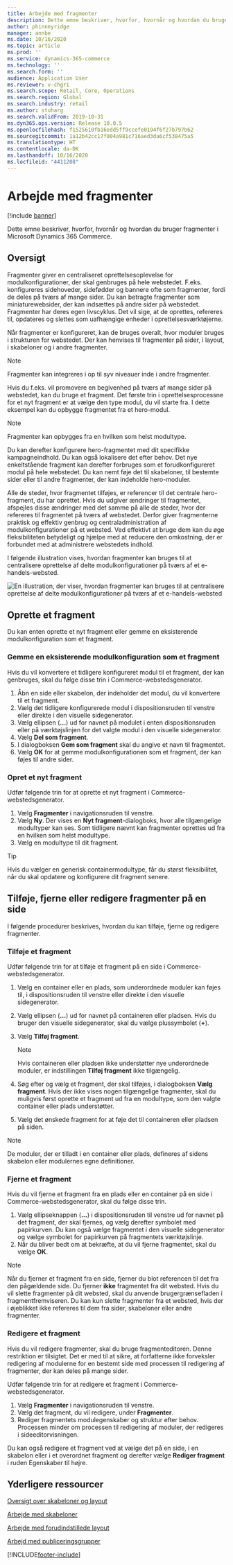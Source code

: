 ```yaml
---
title: Arbejde med fragmenter
description: Dette emne beskriver, hvorfor, hvornår og hvordan du bruger fragmenter i Microsoft Dynamics 365 Commerce.
author: phinneyridge
manager: annbe
ms.date: 10/16/2020
ms.topic: article
ms.prod: ''
ms.service: dynamics-365-commerce
ms.technology: ''
ms.search.form: ''
audience: Application User
ms.reviewer: v-chgri
ms.search.scope: Retail, Core, Operations
ms.search.region: Global
ms.search.industry: retail
ms.author: stuharg
ms.search.validFrom: 2019-10-31
ms.dyn365.ops.version: Release 10.0.5
ms.openlocfilehash: f1525610fb16edd5ff9ccefe0194f6f27b797b62
ms.sourcegitcommit: 1a12b42cc17f004a981c716aed3da6cf538475a5
ms.translationtype: HT
ms.contentlocale: da-DK
ms.lasthandoff: 10/16/2020
ms.locfileid: "4411208"
---
```

# <a name="work-with-fragments"></a>Arbejde med fragmenter 

[!include [banner](includes/banner.md)]

Dette emne beskriver, hvorfor, hvornår og hvordan du bruger fragmenter i Microsoft Dynamics 365 Commerce.

## <a name="overview"></a>Oversigt

Fragmenter giver en centraliseret oprettelsesoplevelse for modulkonfigurationer, der skal genbruges på hele webstedet. F.eks. konfigureres sidehoveder, sidefødder og bannere ofte som fragmenter, fordi de deles på tværs af mange sider. Du kan betragte fragmenter som miniaturewebsider, der kan indsættes på andre sider på webstedet. Fragmenter har deres egen livscyklus. Det vil sige, at de oprettes, refereres til, opdateres og slettes som uafhængige enheder i oprettelsesværktøjerne.

Når fragmenter er konfigureret, kan de bruges overalt, hvor moduler bruges i strukturen for webstedet. Der kan henvises til fragmenter på sider, i layout, i skabeloner og i andre fragmenter.

> [!NOTE]
> Fragmenter kan integreres i op til syv niveauer inde i andre fragmenter.

Hvis du f.eks. vil promovere en begivenhed på tværs af mange sider på webstedet, kan du bruge et fragment. Det første trin i oprettelsesprocessne for et nyt fragment er at vælge den type modul, du vil starte fra. I dette eksempel kan du opbygge fragmentet fra et hero-modul.

> [!NOTE]
> Fragmenter kan opbygges fra en hvilken som helst modultype.

Du kan derefter konfigurere hero-fragmentet med dit specifikke kampagneindhold. Du kan også lokalisere det efter behov. Det nye enkeltstående fragment kan derefter forbruges som et forudkonfigureret modul på hele webstedet. Du kan nemt føje det til skabeloner, til bestemte sider eller til andre fragmenter, der kan indeholde hero-moduler.

Alle de steder, hvor fragmentet tilføjes, er referencer til det centrale hero-fragment, du har oprettet. Hvis du udgiver ændringer til fragmentet, afspejles disse ændringer med det samme på alle de steder, hvor der refereres til fragmentet på tværs af webstedet. Derfor giver fragmenterne praktisk og effektiv genbrug og centraladministration af modulkonfigurationer på et websted. Ved effektivt at bruge dem kan du øge fleksibiliteten betydeligt og hjælpe med at reducere den omkostning, der er forbundet med at administrere webstedets indhold.

I følgende illustration vises, hvordan fragmenter kan bruges til at centralisere oprettelse af delte modulkonfigurationer på tværs af et e-handels-websted.

![En illustration, der viser, hvordan fragmenter kan bruges til at centralisere oprettelse af delte modulkonfigurationer på tværs af et e-handels-websted](./media/fragment-figure1.png)

## <a name="create-a-fragment"></a>Oprette et fragment

Du kan enten oprette et nyt fragment eller gemme en eksisterende modulkonfiguration som et fragment.

### <a name="save-an-existing-module-configuration-as-a-fragment"></a>Gemme en eksisterende modulkonfiguration som et fragment

Hvis du vil konvertere et tidligere konfigureret modul til et fragment, der kan genbruges, skal du følge disse trin i Commerce-webstedsgenerator.

1. Åbn en side eller skabelon, der indeholder det modul, du vil konvertere til et fragment.
1. Vælg det tidligere konfigurerede modul i dispositionsruden til venstre eller direkte i den visuelle sidegenerator.
1. Vælg ellipsen (**...**) ud for navnet på modulet i enten dispositionsruden eller på værktøjslinjen for det valgte modul i den visuelle sidegenerator. 
1. Vælg **Del som fragment**. 
1. I dialogboksen **Gem som fragment** skal du angive et navn til fragmentet.
1. Vælg **OK** for at gemme modulkonfigurationen som et fragment, der kan føjes til andre sider.
<!-- The following image shows how to save a module configuration as a fragment.-->
<!--![A screen capture of how to save a module configuration as a fragment](./media/save-as-fragment.png)-->

### <a name="create-a-new-fragment"></a>Opret et nyt fragment

Udfør følgende trin for at oprette et nyt fragment i Commerce-webstedsgenerator.

1. Vælg **Fragmenter** i navigationsruden til venstre.
1. Vælg **Ny**. Der vises en **Nyt fragment**-dialogboks, hvor alle tilgængelige modultyper kan ses. Som tidligere nævnt kan fragmenter oprettes ud fra en hvilken som helst modultype.
1. Vælg en modultype til dit fragment.

<!-- The following image shows where to create a new fragment.-->
<!-- ![A screen capture of where to create a new fragment](./media/fragment-nav-menu.png)-->
> [!TIP]
> Hvis du vælger en generisk containermodultype, får du størst fleksibilitet, når du skal opdatere og konfigurere dit fragment senere.

## <a name="add-remove-or-edit-fragments-on-a-page"></a>Tilføje, fjerne eller redigere fragmenter på en side

I følgende procedurer beskrives, hvordan du kan tilføje, fjerne og redigere fragmenter.

### <a name="add-a-fragment"></a>Tilføje et fragment

Udfør følgende trin for at tilføje et fragment på en side i Commerce-webstedsgenerator.

1. Vælg en container eller en plads, som underordnede moduler kan føjes til, i dispositionsruden til venstre eller direkte i den visuelle sidegenerator.
1. Vælg ellipsen (**...**) ud for navnet på containeren eller pladsen.  Hvis du bruger den visuelle sidegenerator, skal du vælge plussymbolet (**+**).  
1. Vælg **Tilføj fragment**.
    <!-- ![A screen capture of how to add an existing fragment to a slot or container](./media/add-fragment.png)-->
 
    > [!NOTE]
    > Hvis containeren eller pladsen ikke understøtter nye underordnede moduler, er indstillingen **Tilføj fragment** ikke tilgængelig.
    
1. Søg efter og vælg et fragment, der skal tilføjes, i dialogboksen **Vælg fragment**. Hvis der ikke vises nogen tilgængelige fragmenter, skal du muligvis først oprette et fragment ud fra en modultype, som den valgte container eller plads understøtter.
1. Vælg det ønskede fragment for at føje det til containeren eller pladsen på siden.
<!--    ![A screen capture of the fragment picker modal window](./media/fragment-picker.png)-->

> [!NOTE]
> De moduler, der er tilladt i en container eller plads, defineres af sidens skabelon eller modulernes egne definitioner.

### <a name="remove-a-fragment"></a>Fjerne et fragment

Hvis du vil fjerne et fragment fra en plads eller en container på en side i Commerce-webstedsgenerator, skal du følge disse trin.

1. Vælg ellipseknappen (**...**) i dispositionsruden til venstre ud for navnet på det fragment, der skal fjernes, og vælg derefter symbolet med papirkurven.  Du kan også vælge fragmentet i den visuelle sidegenerator og vælge symbolet for papirkurven på fragmentets værktøjslinje.
1. Når du bliver bedt om at bekræfte, at du vil fjerne fragmentet, skal du vælge **OK**.

> [!NOTE]
> Når du fjerner et fragment fra en side, fjerner du blot referencen til det fra den pågældende side. Du fjerner **ikke** fragmentet fra dit websted. Hvis du vil slette fragmenter på dit websted, skal du anvende brugergrænsefladen i fragmentfremviseren. Du kan kun slette fragmenter fra et websted, hvis der i øjeblikket ikke refereres til dem fra sider, skabeloner eller andre fragmenter.

### <a name="edit-a-fragment"></a>Redigere et fragment

Hvis du vil redigere fragmenter, skal du bruge fragmenteditoren. Denne restriktion er tilsigtet. Det er med til at sikre, at forfatterne ikke forveksler redigering af modulerne for en bestemt side med processen til redigering af fragmenter, der kan deles på mange sider.

Udfør følgende trin for at redigere et fragment i Commerce-webstedsgenerator.

1. Vælg **Fragmenter** i navigationsruden til venstre.
1. Vælg det fragment, du vil redigere, under **Fragmenter**.
1. Rediger fragmentets modulegenskaber og struktur efter behov. Processen minder om processen til redigering af moduler, der redigeres i sideeditorvisningen.

Du kan også redigere et fragment ved at vælge det på en side, i en skabelon eller i et overordnet fragment og derefter vælge **Rediger fragment** i ruden Egenskaber til højre.

## <a name="additional-resources"></a>Yderligere ressourcer

[Oversigt over skabeloner og layout](templates-layouts-overview.md)

[Arbejde med skabeloner](work-with-templates.md)

[Arbejde med forudindstillede layout](work-with-layouts.md)

[Arbejd med publiceringsgrupper](publish-groups.md)


[!INCLUDE[footer-include](../includes/footer-banner.md)]
